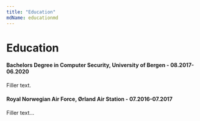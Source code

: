 ```yaml
---
title: "Education"
mdName: educationmd
---
```


# Education

#### Bachelors Degree in Computer Security, University of Bergen - 08.2017-06.2020
Filler text.

#### Royal Norwegian Air Force, Ørland Air Station - 07.2016-07.2017
Filler text...
